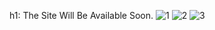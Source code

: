 h1: The Site Will Be Available Soon.
![1](https://user-images.githubusercontent.com/92618493/145850979-51577e7b-b194-4a52-925f-5c41a1ea2a94.PNG)
![2](https://user-images.githubusercontent.com/92618493/145851161-e88bb96c-594f-4571-a6d5-507e8518cad0.PNG)
![3](https://user-images.githubusercontent.com/92618493/145851178-56bbcff0-2725-4489-a409-45f7f79e8e8e.PNG)
